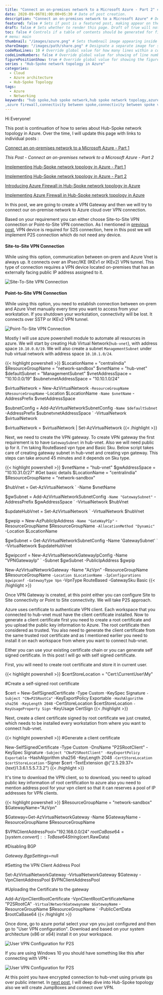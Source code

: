 ```yaml
---
title: "Connect an on-premises network to a Microsoft Azure - Part 2" # Title of the blog post.
date: 2020-09-06T01:00:00+05:30 # Date of post creation.
description: "Connect an on-premises network to a Microsoft Azure" # Description used for search engine.
featured: false # Sets if post is a featured post, making appear on the home page side bar.
draft: false # Sets whether to render this page. Draft of true will not be rendered.
toc: false # Controls if a table of contents should be generated for first-level links automatically.
# menu: main
thumbnail: "/images/azure.png" # Sets thumbnail image appearing inside card on homepage.
shareImage: "/images/path/share.png" # Designate a separate image for social media sharing.
codeMaxLines: 10 # Override global value for how many lines within a code block before auto-collapsing.
codeLineNumbers: false # Override global value for showing of line numbers within code block.
figurePositionShow: true # Override global value for showing the figure label.
series : "Hub-Spoke network topology in Azure"
categories:
  - Cloud
  - Azure architecture
  - Hub-Spoke Topology
tags:
  - Azure
  - Networking
keywords: "hub spoke,hub spoke network,hub spoke network topology,azure hub spoke,azure hub spoke network,azure hub spoke network topology
,azure firewall,connectivity between spoke,connectivity between spoke vnet using azure firewall,azure powershell,Point to Site, Site to Site,VPN"
---
```


Hi Everyone!

This post is continuation of how to series about Hub-Spoke network topology in Azure. Over the time, I will update this page with links to individual posts : 


[Connect an on-premises network to a Microsoft Azure - Part 1](/post/connect-azure-with-your-on-prem-network-part-1)

_This Post - Connect an on-premises network to a Microsoft Azure - Part 2_

[Implementing Hub-Spoke network topology in Azure - Part 1](/post/implementing-hub-spoke-network-topology-in-azure-part-1)

[Implementing Hub-Spoke network topology in Azure - Part 2](/post/implementing-hub-spoke-network-topology-in-azure-part-2)

[Introducing Azure Firewall in Hub-Spoke network topology in Azure](/post/introducing-azure-firewall-in-hub-spoke-network-topology-in-azure)

[Implementing Azure Firewall in Hub-Spoke network topology in Azure](/post/implementing-azure-firewall-in-hub-spoke-network-topology-in-azure)

In this post, we are going to create a VPN Gateway and then we will try to connect our on-premise network to Azure cloud over VPN connection. 

Based on your requirement you can either choose Site-to-Site VPN connection or Point-to-Site VPN connection. As I mentioned in [previous post](/post/connect-azure-with-your-on-prem-network-part-1), VPN device is required for S2S connection, here in this post we will implement P2S connection which do not need any device. 

#### Site-to-Site VPN Connection
While using this option, communication between on-prem and Azure Vnet is always up. It connects over an IPsec/IKE (IKEv1 or IKEv2) VPN tunnel. This type of connection requires a VPN device located on-premises that has an externally facing public IP address assigned to it.


![Site-To-Site VPN Connection](/images/hub-spoke/s2s.jpg)


#### Point-to-Site VPN Connection
While using this option, you need to establish connection between on-prem and Azure Vnet manually every time you want to access from your workstation. If you shutdown your workstation, connectivity will be lost. It connects over SSTP or IKEv2 VPN tunnel.

![Point-To-Site VPN Connection](/images/hub-spoke/p2s.jpg)


Mostly I will use azure powershell module to automate all resources in azure. We will start by creating Hub Virtual Network(`hub-vnet`), with address space `10.10.0.0/19`. We will also create a subnet `ManagementSubnet` under hub virtual network with address space `10.10.1.0/24`.

{{< highlight powershell >}}
$LocationName = "centralindia"
$ResourceGroupName = "network-sandbox"
$vnetName = "hub-vnet"
$defaultSubnet = "ManagementSubnet"
$vnetAddressSpace = "10.10.0.0/19"
$subnetvnetAddressSpace = "10.10.1.0/24"

$virtualNetwork = New-AzVirtualNetwork `
                     -ResourceGroupName $ResourceGroupName `
                     -Location $LocationName `
                     -Name $vnetName `
                     -AddressPrefix $vnetAddressSpace

$subnetConfig = Add-AzVirtualNetworkSubnetConfig `
                   -Name $defaultSubnet `
                   -AddressPrefix $subnetvnetAddressSpace `
                   -VirtualNetwork $virtualNetwork


$virtualNetwork = $virtualNetwork | Set-AzVirtualNetwork
{{< /highlight >}}

Next, we need to create the VPN gateway. To create VPN gateway the first requirement is to have `GatewaySubnet` in hub-vnet. Also we will need public ip for it. I'm taking RouteBased vpn type and Basic Sku. Below script takes care of creating gateway subnet in hub-vnet and creating vpn gateway. This steps can take around 45 minutes and it depends on Sku type.


{{< highlight powershell >}}
$vnetName = "hub-vnet"
$gwAddressSpace = "10.10.31.0/27"
#Get basic details
$LocationName = "centralindia"
$ResourceGroupName = "network-sandbox"

$hubVnet = Get-AzVirtualNetwork `
              -Name $vnetName

$gwSubnet = Add-AzVirtualNetworkSubnetConfig `
                          -Name "GatewaySubnet" `
                          -AddressPrefix $gwAddressSpace `
                          -VirtualNetwork $hubVnet

$updateHubVnet = Set-AzVirtualNetwork `
                    -VirtualNetwork $hubVnet

$gwpip    = New-AzPublicIpAddress `
               -Name "GateWayPIp" `
               -ResourceGroupName $ResourceGroupName `
               -AllocationMethod "Dynamic" `
               -Location $LocationName 
               
$gwSubnet   = Get-AzVirtualNetworkSubnetConfig -Name 'GatewaySubnet' `
               -VirtualNetwork $updateHubVnet

$gwipconf = New-AzVirtualNetworkGatewayIpConfig -Name "VPNGatewayIp" `
               -Subnet $gwSubnet -PublicIpAddress $gwpip

New-AzVirtualNetworkGateway -Name "AzVpn" -ResourceGroupName $ResourceGroupName `
                            -Location $LocationName -IpConfigurations $gwipconf -GatewayType Vpn `
                            -VpnType RouteBased -GatewaySku Basic
{{< /highlight >}}

Once VPN Gateway is created, at this point either you can configure Site to Site connectivity or Point to Site connectivity. We will take P2S approach. 

Azure uses certificate to authenticate VPN client. Each workspace that you connected to hub-vnet must have the client certificate installed. Now to generate a client certificate first you need to create a root certificate and you upload the public key information to Azure. The root certificate then considered as trusted. You also need to generate the client certificate from the same trusted root certificate and as I mentioned earlier you need to install it on each workspace from where you want to connect hub-vnet.

Either you can use your existing certificate chain or you can generate self signed certificate. In this post I will go with self signed certificate.

First, you will need to create root certificate and store it in current user.

{{< highlight powershell >}}
$certStoreLocation = "Cert:\CurrentUser\My"

#Create a self-signed root certificate

$cert = New-SelfSignedCertificate -Type Custom -KeySpec Signature `
                                -Subject "CN=P2SRootCa" `
                                -KeyExportPolicy Exportable `
                                -HashAlgorithm sha256 -KeyLength 2048 `
                                -CertStoreLocation $certStoreLocation `
                                -KeyUsageProperty Sign `
                                -KeyUsage CertSign
{{< /highlight >}}

Next, create a client certificate signed by root certificate we just created, which needs to be installed every workstation from where you want to connect hub-vnet.

{{< highlight powershell >}}
#Generate a client certificate

New-SelfSignedCertificate -Type Custom -DnsName "P2SRootClient" -KeySpec Signature `
                            -Subject "CN=P2SRootClient" -KeyExportPolicy Exportable `
                            -HashAlgorithm sha256 -KeyLength 2048 `
                            -CertStoreLocation $certStoreLocation `
                            -Signer $cert -TextExtension @("2.5.29.37={text}1.3.6.1.5.5.7.3.2")
{{< /highlight >}}

It's time to download the VPN client, so to download, you need to upload public key information of root certification to azure also you need to mention address pool for your vpn client so that it can reserves a pool of IP addresses for VPN clients.

{{< highlight powershell >}}
$ResourceGroupName = "network-sandbox"
$GatewayName="AzVpn"

$Gateway=Get-AzVirtualNetworkGateway -Name $GatewayName -ResourceGroupName $ResourceGroupName

$VPNClientAddressPool="192.168.0.0/24"
$rootCaBase64 = [system.convert]::ToBase64String($cert.RawData)

#Disabling BGP

$Gateway.BgpSettings =$null

#Setting the VPN Client Address Pool

Set-AzVirtualNetworkGateway -VirtualNetworkGateway $Gateway -VpnClientAddressPool $VPNClientAddressPool

#Uploading the Certificate to the gateway

Add-AzVpnClientRootCertificate -VpnClientRootCertificateName "P2SRootCA" `
                               -VirtualNetworkGatewayname $GatewayName `
                               -ResourceGroupName $ResourceGroupName `
                               -PublicCertData $rootCaBase64
{{< /highlight >}}

Once done, go to azure portal select your vpn you just configured and then go to "User VPN configuration". Download and based on your system architecture (x86 or x64) install it on your workspace. 

![User VPN Configuration for P2S](/images/hub-spoke/user-vpn-configuration.jpg)

If you are using Windows 10 you should have something like this after connecting with VPN -

![User VPN Configuration for P2S](/images/hub-spoke/hub-vnet-vpn-connected.jpg)

At this point you have encrypted connection to hub-vnet using private ips over public internet. In [next post](/post/implementing-hub-spoke-network-topology-in-azure-part-1), I will deep dive into Hub-Spoke topology also we will create JumpBoxes and connect over VPN.



